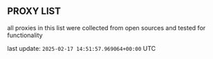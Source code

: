 ## PROXY LIST

all proxies in this list were collected from open sources and tested for functionality

last update: `2025-02-17 14:51:57.969064+00:00` UTC